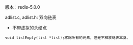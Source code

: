 版本：redis-5.0.0

adlist.c, adlist.h: 双向链表

- 不带虚拟的头结点

```
void listEmpty(list *list);移除所有的元素，但是不释放链表本身。
```

